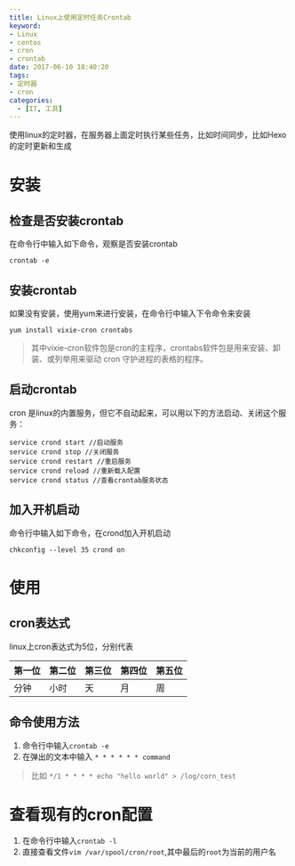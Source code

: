 ```yaml
---
title: Linux上使用定时任务Crontab
keyword: 
- Linux 
- centos 
- cron 
- crontab
date: 2017-06-10 18:40:20
tags:
- 定时器
- cron
categories: 
  - [IT, 工具]
---
```


使用linux的定时器，在服务器上面定时执行某些任务，比如时间同步，比如Hexo的定时更新和生成

<!--more-->

# 安装
## 检查是否安装crontab
在命令行中输入如下命令，观察是否安装crontab
```shell
crontab -e
```
## 安装crontab
如果没有安装，使用yum来进行安装，在命令行中输入下令命令来安装
```shell
yum install vixie-cron crontabs 
```
> 其中vixie-cron软件包是cron的主程序，crontabs软件包是用来安装、卸装、或列举用来驱动 cron 守护进程的表格的程序。

## 启动crontab
cron 是linux的内置服务，但它不自动起来，可以用以下的方法启动、关闭这个服务：
```shell
service crond start //启动服务
service crond stop //关闭服务
service crond restart //重启服务
service crond reload //重新载入配置
service crond status //查看crontab服务状态
```

## 加入开机启动
命令行中输入如下命令，在crond加入开机启动
```shell
chkconfig --level 35 crond on
```

# 使用
## cron表达式
linux上cron表达式为5位，分别代表 

第一位|第二位|第三位|第四位|第五位
-----|------|-----|------|-----
分钟  |小时  |天   |月    |周

## 命令使用方法
1. 命令行中输入`crontab -e`
2. 在弹出的文本中输入 `* * * * * * command`
> 比如 `*/1 * * * * echo "hello world" > /log/corn_test` 


# 查看现有的cron配置
1. 在命令行中输入`crontab -l`
2. 直接查看文件`vim /var/spool/cron/root`,其中最后的`root`为当前的用户名

